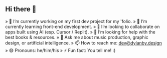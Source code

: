 ## Hi there 👋
» 🔭 I’m currently working on my first dev project for my 'folio.
» 🌱 I’m currently learning front-end development.
» 👯 I’m looking to collaborate on apps built using AI (esp. Cursor / Replit).
» 🤔 I’m looking for help with the best books & resources.
» 💬 Ask me about music production, graphic design, or artificial intelligence.
» 📫 How to reach me: dev@dylanby.design
» 😄 Pronouns: he/him/his
» ⚡ Fun fact: You tell me! :)

<!--
**realdyl/realdyl** is a ✨ _special_ ✨ repository because its `README.md` (this file) appears on your GitHub profile.

Here are some ideas to get you started:

- 🔭 I’m currently working on ...
- 🌱 I’m currently learning ...
- 👯 I’m looking to collaborate on ...
- 🤔 I’m looking for help with ...
- 💬 Ask me about ...
- 📫 How to reach me: ...
- 😄 Pronouns: ...
- ⚡ Fun fact: ...
-->
